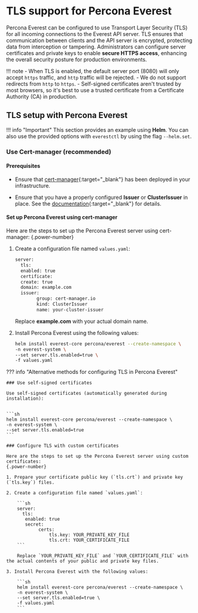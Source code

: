 # TLS support for Percona Everest

Percona Everest can be configured to use Transport Layer Security (TLS) for all incoming connections to the Everest API server. TLS ensures that communication between clients and the API server is encrypted, protecting data from interception or tampering. Administrators can configure server certificates and private keys to enable **secure HTTPS access**, enhancing the overall security posture for production environments.

!!! note
    - When TLS is enabled, the default server port (8080) will only accept `https` traffic, and `http` traffic will be rejected.
    - We do not support redirects from `http` to `https`.
    - Self-signed certificates aren't trusted by most browsers, so it's best to use a trusted certificate from a Certificate Authority (CA) in production.



## TLS setup with Percona Everest

!!! info "Important"
    This section provides an example using **Helm**. You can also use the provided options with `everestctl` by using the flag `--helm.set`.


### Use Cert-manager (recommended)     

#### Prerequisites

- Ensure that [cert-manager](https://cert-manager.io/docs/){:target="_blank"} has been deployed in your infrastructure.

- Ensure that you have a properly configured **Issuer** or **ClusterIssuer** in place. See the [documentation](https://cert-manager.io/docs/configuration/){:target="_blank"} for details.


#### Set up Percona Everest using cert-manager

Here are the steps to set up the Percona Everest server using cert-manager:
{.power-number}


1. Create a configuration file named `values.yaml`:

    ```sh
    server:
	  tls: 
	  enabled: true
	  certificate:
	  create: true
	  domain: example.com
	  issuer:
			group: cert-manager.io
			kind: ClusterIssuer 
			name: your-cluster-issuer
    ```

    Replace **example.com** with your actual domain name.


2. Install Percona Everest using the following values:

    ```sh
    helm install everest-core percona/everest --create-namespace \
	-n everest-system \
	--set server.tls.enabled=true \
	-f values.yaml
    ```


??? info "Alternative methods for configuring TLS in Percona Everest"

    ### Use self-signed certificates

    Use self-signed certificates (automatically generated during installation):
     

    ```sh
    helm install everest-core percona/everest --create-namespace \
	-n everest-system \
	--set server.tls.enabled=true
    ```

    ### Configure TLS with custom certificates

    Here are the steps to set up the Percona Everest server using custom certificates:
    {.power-number}

    1. Prepare your certificate public key (`tls.crt`) and private key (`tls.key`) files. 

    2. Create a configuration file named `values.yaml`:

        ```sh
        server:
          tls: 
           enabled: true
           secret:
                certs:
                    tls.key: YOUR_PRIVATE_KEY_FILE
                    tls.crt: YOUR_CERTIFICATE_FILE
        ```

        Replace `YOUR_PRIVATE_KEY_FILE` and `YOUR_CERTIFICATE_FILE` with the actual contents of your public and private key files.

    3. Install Percona Everest with the following values:

        ```sh
        helm install everest-core percona/everest --create-namespace \
        -n everest-system \
        --set server.tls.enabled=true \
        -f values.yaml
        ```





























    
    
  






